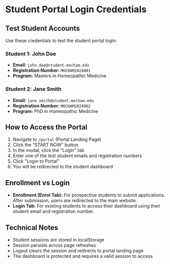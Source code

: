 # Student Portal Login Credentials

## Test Student Accounts

Use these credentials to test the student portal login:

### Student 1: John Doe
- **Email:** `john.doe@student.mocham.edu`
- **Registration Number:** `MOCHAM2024001`
- **Program:** Masters in Homeopathic Medicine

### Student 2: Jane Smith
- **Email:** `jane.smith@student.mocham.edu`
- **Registration Number:** `MOCHAM2024002`
- **Program:** PhD in Homeopathic Medicine

## How to Access the Portal

1. Navigate to `/portal` (Portal Landing Page)
2. Click the "START NOW" button
3. In the modal, click the "Login" tab
4. Enter one of the test student emails and registration numbers
5. Click "Login to Portal"
6. You will be redirected to the student dashboard

## Enrollment vs Login

- **Enrollment (Enrol Tab):** For prospective students to submit applications. After submission, users are redirected to the main website.
- **Login Tab:** For existing students to access their dashboard using their student email and registration number.

## Technical Notes

- Student sessions are stored in localStorage
- Session persists across page refreshes
- Logout clears the session and redirects to portal landing page
- The dashboard is protected and requires a valid session to access

